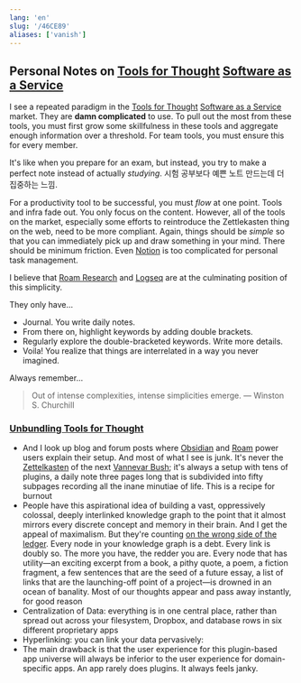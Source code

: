 ```yaml
---
lang: 'en'
slug: '/46CE89'
aliases: ['vanish']
---
```


## Personal Notes on [Tools for Thought](./../.././docs/pages/Tools%20for%20Thought.md) [Software as a Service](./../.././docs/pages/Software%20as%20a%20Service.md)

I see a repeated paradigm in the [Tools for Thought](./../.././docs/pages/Tools%20for%20Thought.md) [Software as a Service](./../.././docs/pages/Software%20as%20a%20Service.md) market.
They are **damn complicated** to use.
To pull out the most from these tools, you must first grow some skillfulness in these tools and aggregate enough information over a threshold.
For team tools, you must ensure this for every member.

It's like when you prepare for an exam, but instead, you try to make a perfect note instead of actually _studying_. 시험 공부보다 예쁜 노트 만드는데 더 집중하는 느낌.

For a productivity tool to be successful, you must _flow_ at one point.
Tools and infra fade out.
You only focus on the content.
However, all of the tools on the market, especially some efforts to reintroduce the Zettlekasten thing on the web, need to be more compliant.
Again, things should be _simple_ so that you can immediately pick up and draw something in your mind.
There should be minimum friction.
Even [Notion](./../.././docs/pages/Notion.md) is too complicated for personal task management.

I believe that [Roam Research](./../.././docs/pages/Roam%20Research.md) and [Logseq](./../.././docs/pages/Logseq.md) are at the culminating position of this simplicity.

They only have...

- Journal. You write daily notes.
- From there on, highlight keywords by adding double brackets.
- Regularly explore the double-bracketed keywords. Write more details.
- Voila! You realize that things are interrelated in a way you never imagined.

Always remember...

> Out of intense complexities, intense simplicities emerge. — Winston S. Churchill

### [Unbundling Tools for Thought](https://borretti.me/article/unbundling-tools-for-thought)

- And I look up blog and forum posts where [Obsidian](https://obsidian.md/) and [Roam](https://roamresearch.com/) power users explain their setup. And most of what I see is junk. It's never the [Zettelkasten](https://en.wikipedia.org/wiki/Zettelkasten) of the next [Vannevar Bush](./../.././docs/pages/Vannevar%20Bush.md); it's always a setup with tens of plugins, a daily note three pages long that is subdivided into fifty subpages recording all the inane minutiae of life. This is a recipe for burnout
- People have this aspirational idea of building a vast, oppressively colossal, deeply interlinked knowledge graph to the point that it almost mirrors every discrete concept and memory in their brain. And I get the appeal of maximalism. But they're counting [on the wrong side of the ledger](https://www.cs.utexas.edu/users/EWD/transcriptions/EWD10xx/EWD1036.html#:~:text=wrong%20side%20of%20the%20ledger). Every node in your knowledge graph is a debt. Every link is doubly so. The more you have, the redder you are. Every node that has utility—an exciting excerpt from a book, a pithy quote, a poem, a fiction fragment, a few sentences that are the seed of a future essay, a list of links that are the launching-off point of a project—is drowned in an ocean of banality. Most of our thoughts appear and pass away instantly, for good reason
- Centralization of Data: everything is in one central place, rather than spread out across your filesystem, Dropbox, and database rows in six different proprietary apps
- Hyperlinking: you can link your data pervasively:
- The main drawback is that the user experience for this plugin-based app universe will always be inferior to the user experience for domain-specific apps. An app rarely does plugins. It always feels janky.

<head>
  <html lang="en-US"/>
</head>
